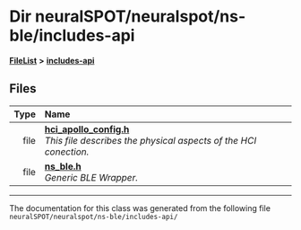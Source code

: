 

# Dir neuralSPOT/neuralspot/ns-ble/includes-api



[**FileList**](files.md) **>** [**includes-api**](dir_4e48286ed5350b74cbe32681da7dff10.md)












## Files

| Type | Name |
| ---: | :--- |
| file | [**hci\_apollo\_config.h**](hci__apollo__config_8h.md) <br>_This file describes the physical aspects of the HCI conection._  |
| file | [**ns\_ble.h**](ns__ble_8h.md) <br>_Generic BLE Wrapper._  |



























































------------------------------
The documentation for this class was generated from the following file `neuralSPOT/neuralspot/ns-ble/includes-api/`

